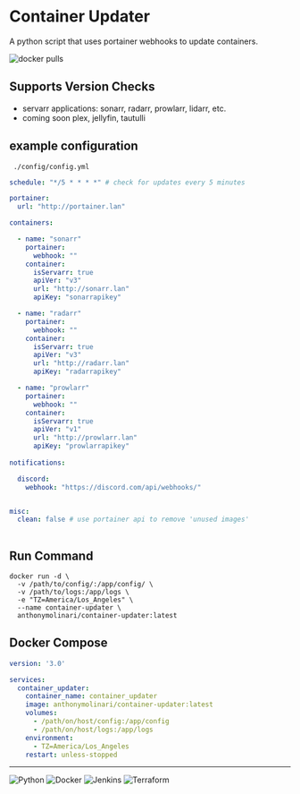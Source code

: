 # Container Updater
A python script that uses portainer webhooks to update containers.

![docker pulls](https://img.shields.io/docker/pulls/anthonymolinari/container-updater?style=for-the-badge)

## Supports Version Checks
- servarr applications: sonarr, radarr, prowlarr, lidarr, etc.
- coming soon plex, jellyfin, tautulli

## example configuration
` ./config/config.yml`
```yaml
schedule: "*/5 * * * *" # check for updates every 5 minutes

portainer: 
  url: "http://portainer.lan"

containers:

  - name: "sonarr"
    portainer:
      webhook: ""
    container:
      isServarr: true
      apiVer: "v3"
      url: "http://sonarr.lan"
      apiKey: "sonarrapikey"

  - name: "radarr"
    portainer:
      webhook: ""
    container:
      isServarr: true
      apiVer: "v3"
      url: "http://radarr.lan"
      apiKey: "radarrapikey"

  - name: "prowlarr"
    portainer:
      webhook: ""
    container:
      isServarr: true
      apiVer: "v1"
      url: "http://prowlarr.lan"
      apiKey: "prowlarrapikey"
      
notifications:

  discord:
    webhook: "https://discord.com/api/webhooks/"


misc:
  clean: false # use portainer api to remove 'unused images'
  
```
## Run Command
```shell
docker run -d \
  -v /path/to/config/:/app/config/ \
  -v /path/to/logs:/app/logs \
  -e "TZ=America/Los_Angeles" \
  --name container-updater \
  anthonymolinari/container-updater:latest
```

## Docker Compose
```yaml
version: '3.0'

services:
  container_updater:
    container_name: container_updater
    image: anthonymolinari/container-updater:latest
    volumes:
      - /path/on/host/config:/app/config
      - /path/on/host/logs:/app/logs
    environment:
      - TZ=America/Los_Angeles
    restart: unless-stopped
```

<hr>

![Python](https://img.shields.io/badge/python-3670A0?style=for-the-badge&logo=python&logoColor=ffdd54)
![Docker](https://img.shields.io/badge/docker-%230db7ed.svg?style=for-the-badge&logo=docker&logoColor=white)
![Jenkins](https://img.shields.io/badge/jenkins-%232C5263.svg?style=for-the-badge&logo=jenkins&logoColor=white)
![Terraform](https://img.shields.io/badge/terraform-%235835CC.svg?style=for-the-badge&logo=terraform&logoColor=white)